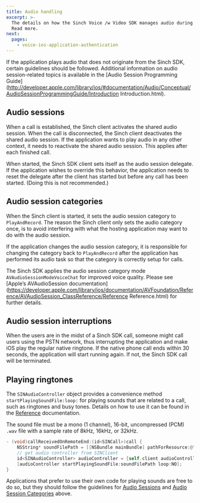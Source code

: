 ```yaml
---
title: Audio handling
excerpt: >-
  The details on how the Sinch Voice /w Video SDK manages audio during calls.
  Read more.
next:
  pages:
    - voice-ios-application-authentication
---
```

If the application plays audio that does not originate from the Sinch SDK, certain guidelines should be followed. Additional information on audio session-related topics is available in the [Audio Session Programming Guide](http://developer.apple.com/library/ios/#documentation/Audio/Conceptual/AudioSessionProgrammingGuide/Introduction Introduction.html).

## Audio sessions
 When a call is established, the Sinch client activates the shared audio session. When the call is disconnected, the Sinch client deactivates the shared audio session. If the application wants to play audio in any other context, it needs to reactivate the shared audio session. This applies after each finished call.

When started, the Sinch SDK client sets itself as the audio session delegate. If the application wishes to override this behavior, the application needs to reset the delegate after the client has started but before any call has been started. (Doing this is not recommended.)

## Audio session categories

When the Sinch client is started, it sets the audio session category to `PlayAndRecord`. The reason the Sinch client only sets the audio category once, is to avoid interfering with what the hosting application may want to do with the audio session.

If the application changes the audio session category, it is responsible for changing the category back to `PlayAndRecord` after the application has performed its audio task so that the category is correctly setup for calls.

The Sinch SDK applies the audio session category mode `AVAudioSessionModeVoiceChat` for improved voice quality. Please see [Apple’s AVAudioSession documentation](https://developer.apple.com/library/ios/documentation/AVFoundation/Reference/AVAudioSession_ClassReference/Reference Reference.html) for further details.

## Audio session interruptions

When the users are in the midst of a Sinch SDK call, someone might call users using the PSTN network, thus interrupting the application and make iOS play the regular native ringtone. If the native phone call ends within 30 seconds, the application will start running again. If not, the Sinch SDK call will be terminated.

## Playing ringtones

The `SINAudioController` object provides a convenience method `startPlayingSoundFile:loop:` for playing sounds that are related to a call, such as ringtones and busy tones. Details on how to use it can be found in the [Reference](reference\html\Protocols\SINAudioController.html) documentation.

The sound file must be a mono (1 channel), 16-bit, uncompressed (PCM) `.wav` file with a sample rate of 8kHz, 16kHz, or 32kHz.
```objectivec
- (void)callReceivedOnRemoteEnd:(id<SINCall>)call {
    NSString* soundFilePath = [[NSBundle mainBundle] pathForResource:@"progresstone" ofType:@"wav"];
    // get audio controller from SINClient
    id<SINAudioController> audioController = [self.client audioController];
    [audioController startPlayingSoundFile:soundFilePath loop:NO];
}
```


Applications that prefer to use their own code for playing sounds are free to do so, but they should follow the guidelines for [Audio Sessions](#audio-sessions) and [Audio Session Categories](#audio-session-categories) above.
